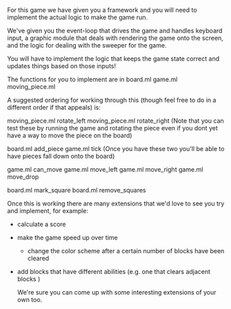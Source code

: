 For this game we have given you a framework and you will need to implement the
actual logic to make the game run.

We've given you the event-loop that drives the game and handles keyboard input, a graphic 
module that deals with rendering the game onto the screen, and the logic for dealing with the 
sweeper for the game.

You will have to implement the logic that keeps the game state correct and updates
things based on those inputs!

The functions for you to implement are in 
board.ml
game.ml
moving_piece.ml

A suggested ordering for working through this (though feel free to do in a different order if that appeals) is:

  moving_piece.ml rotate_left
  moving_piece.ml rotate_right
  (Note that you can test these by running the game and rotating the piece even if you dont yet 
  have a way to move the piece on the board)

  board.ml add_piece
  game.ml tick
  (Once you have these two you'll be able to have pieces fall down onto the board)

  game.ml can_move
  game.ml move_left
  game.ml move_right
  game.ml move_drop

  board.ml mark_square
  board.ml remove_squares

Once this is working there are many extensions that we'd love to see you try
and implement, for example:
- calculate a score
- make the game speed up over time
  - change the color scheme after a certain number of blocks have been cleared
- add blocks that have different abilities (e.g. one that clears adjacent blocks )

  We're sure you can come up with some interesting extensions of your own too.
